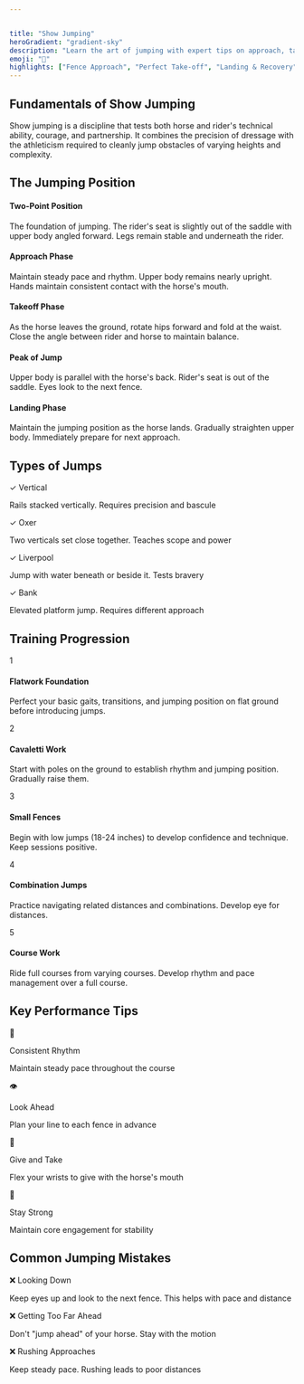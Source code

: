 ```yaml
---


title: "Show Jumping"
heroGradient: "gradient-sky"
description: "Learn the art of jumping with expert tips on approach, takeoff, and landing techniques for various obstacle heights."
emoji: "🚀"
highlights: ["Fence Approach", "Perfect Take-off", "Landing & Recovery"]
---
```




<div class="mb-12">
<h2 class="font-playfair text-3xl font-bold mb-6 text-gray-900">Fundamentals of Show Jumping</h2>
<p class="text-gray-700 text-lg leading-relaxed mb-4">
Show jumping is a discipline that tests both horse and rider's technical ability, courage, and partnership. It combines the precision of dressage with the athleticism required to cleanly jump obstacles of varying heights and complexity.
</p>
<div class="mb-12">
<h2 class="font-playfair text-3xl font-bold mb-6 text-gray-900">The Jumping Position</h2>
<div class="space-y-4">
<div class="bg-blue-50 rounded-lg p-6 border-l-4 border-blue-500">
<h4 class="font-semibold text-gray-900 mb-2">Two-Point Position</h4>
<p class="text-gray-700">The foundation of jumping. The rider's seat is slightly out of the saddle with upper body angled forward. Legs remain stable and underneath the rider.</p>
<div class="bg-blue-50 rounded-lg p-6 border-l-4 border-blue-500">
<h4 class="font-semibold text-gray-900 mb-2">Approach Phase</h4>
<p class="text-gray-700">Maintain steady pace and rhythm. Upper body remains nearly upright. Hands maintain consistent contact with the horse's mouth.</p>
<div class="bg-blue-50 rounded-lg p-6 border-l-4 border-blue-500">
<h4 class="font-semibold text-gray-900 mb-2">Takeoff Phase</h4>
<p class="text-gray-700">As the horse leaves the ground, rotate hips forward and fold at the waist. Close the angle between rider and horse to maintain balance.</p>
<div class="bg-blue-50 rounded-lg p-6 border-l-4 border-blue-500">
<h4 class="font-semibold text-gray-900 mb-2">Peak of Jump</h4>
<p class="text-gray-700">Upper body is parallel with the horse's back. Rider's seat is out of the saddle. Eyes look to the next fence.</p>
<div class="bg-blue-50 rounded-lg p-6 border-l-4 border-blue-500">
<h4 class="font-semibold text-gray-900 mb-2">Landing Phase</h4>
<p class="text-gray-700">Maintain the jumping position as the horse lands. Gradually straighten upper body. Immediately prepare for next approach.</p>
<div class="mb-12">
<h2 class="font-playfair text-3xl font-bold mb-6 text-gray-900">Types of Jumps</h2>
<div class="grid md:grid-cols-2 gap-4">
<div class="bg-purple-50 rounded-lg p-4 border border-purple-200">
<p class="font-semibold text-gray-900">✓ Vertical</p>
<p class="text-gray-700 text-sm">Rails stacked vertically. Requires precision and bascule</p>
<div class="bg-purple-50 rounded-lg p-4 border border-purple-200">
<p class="font-semibold text-gray-900">✓ Oxer</p>
<p class="text-gray-700 text-sm">Two verticals set close together. Teaches scope and power</p>
<div class="bg-purple-50 rounded-lg p-4 border border-purple-200">
<p class="font-semibold text-gray-900">✓ Liverpool</p>
<p class="text-gray-700 text-sm">Jump with water beneath or beside it. Tests bravery</p>
<div class="bg-purple-50 rounded-lg p-4 border border-purple-200">
<p class="font-semibold text-gray-900">✓ Bank</p>
<p class="text-gray-700 text-sm">Elevated platform jump. Requires different approach</p>
<div class="mb-12">
<h2 class="font-playfair text-3xl font-bold mb-6 text-gray-900">Training Progression</h2>
<div class="bg-green-50 rounded-lg p-8 border border-green-200">
<div class="space-y-6">
<div class="flex gap-4">
<span class="bg-green-500 text-white rounded-full w-10 h-10 flex items-center justify-center font-bold">1</span>
<div>
<h4 class="font-semibold text-gray-900 mb-2">Flatwork Foundation</h4>
<p class="text-gray-700">Perfect your basic gaits, transitions, and jumping position on flat ground before introducing jumps.</p>
<div class="flex gap-4">
<span class="bg-green-500 text-white rounded-full w-10 h-10 flex items-center justify-center font-bold">2</span>
<div>
<h4 class="font-semibold text-gray-900 mb-2">Cavaletti Work</h4>
<p class="text-gray-700">Start with poles on the ground to establish rhythm and jumping position. Gradually raise them.</p>
<div class="flex gap-4">
<span class="bg-green-500 text-white rounded-full w-10 h-10 flex items-center justify-center font-bold">3</span>
<div>
<h4 class="font-semibold text-gray-900 mb-2">Small Fences</h4>
<p class="text-gray-700">Begin with low jumps (18-24 inches) to develop confidence and technique. Keep sessions positive.</p>
<div class="flex gap-4">
<span class="bg-green-500 text-white rounded-full w-10 h-10 flex items-center justify-center font-bold">4</span>
<div>
<h4 class="font-semibold text-gray-900 mb-2">Combination Jumps</h4>
<p class="text-gray-700">Practice navigating related distances and combinations. Develop eye for distances.</p>
<div class="flex gap-4">
<span class="bg-green-500 text-white rounded-full w-10 h-10 flex items-center justify-center font-bold">5</span>
<div>
<h4 class="font-semibold text-gray-900 mb-2">Course Work</h4>
<p class="text-gray-700">Ride full courses from varying courses. Develop rhythm and pace management over a full course.</p>
<div class="mb-12">
<h2 class="font-playfair text-3xl font-bold mb-6 text-gray-900">Key Performance Tips</h2>
<div class="grid md:grid-cols-2 gap-4">
<div class="flex gap-3">
<span class="text-2xl">🎯</span>
<div>
<p class="font-semibold text-gray-900">Consistent Rhythm</p>
<p class="text-gray-600 text-sm">Maintain steady pace throughout the course</p>
<div class="flex gap-3">
<span class="text-2xl">👁️</span>
<div>
<p class="font-semibold text-gray-900">Look Ahead</p>
<p class="text-gray-600 text-sm">Plan your line to each fence in advance</p>
<div class="flex gap-3">
<span class="text-2xl">🤝</span>
<div>
<p class="font-semibold text-gray-900">Give and Take</p>
<p class="text-gray-600 text-sm">Flex your wrists to give with the horse's mouth</p>
<div class="flex gap-3">
<span class="text-2xl">💪</span>
<div>
<p class="font-semibold text-gray-900">Stay Strong</p>
<p class="text-gray-600 text-sm">Maintain core engagement for stability</p>
<div class="mb-12">
<h2 class="font-playfair text-3xl font-bold mb-6 text-gray-900">Common Jumping Mistakes</h2>
<div class="space-y-3">
<div class="bg-red-50 rounded-lg p-4 border-l-4 border-red-500">
<p class="font-semibold text-gray-900">❌ Looking Down</p>
<p class="text-gray-700 text-sm">Keep eyes up and look to the next fence. This helps with pace and distance</p>
<div class="bg-red-50 rounded-lg p-4 border-l-4 border-red-500">
<p class="font-semibold text-gray-900">❌ Getting Too Far Ahead</p>
<p class="text-gray-700 text-sm">Don't "jump ahead" of your horse. Stay with the motion</p>
<div class="bg-red-50 rounded-lg p-4 border-l-4 border-red-500">
<p class="font-semibold text-gray-900">❌ Rushing Approaches</p>
<p class="text-gray-700 text-sm">Keep steady pace. Rushing leads to poor distances</p>
</section>
